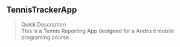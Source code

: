 TennisTrackerApp
------

> Quick Description <br/>
This is a Tennis Reporting App designed for a Android mobile programing course

